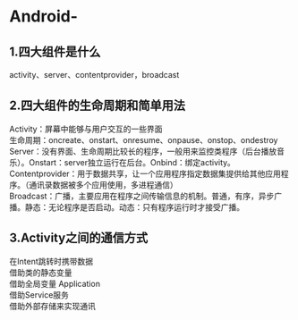 # Android-
## 1.四大组件是什么
activity、server、contentprovider，broadcast<br> 
## 2.四大组件的生命周期和简单用法
Activity：屏幕中能够与用户交互的一些界面<br>
生命周期：oncreate、onstart、onresume、onpause、onstop、ondestroy<br>
Server：没有界面、生命周期比较长的程序，一般用来监控类程序（后台播放音乐）。Onstart：server独立运行在后台。Onbind：绑定activity。<br>
Contentprovider：用于数据共享，让一个应用程序指定数据集提供给其他应用程序。（通讯录数据被多个应用使用，多进程通信）<br>
Broadcast：广播，主要应用在程序之间传输信息的机制。普通，有序，异步广播。静态：无论程序是否启动。动态：只有程序运行时才接受广播。<br>
## 3.Activity之间的通信方式
在Intent跳转时携带数据<br>
借助类的静态变量<br>
借助全局变量 Application<br>
借助Service服务<br>
借助外部存储来实现通讯<br>
